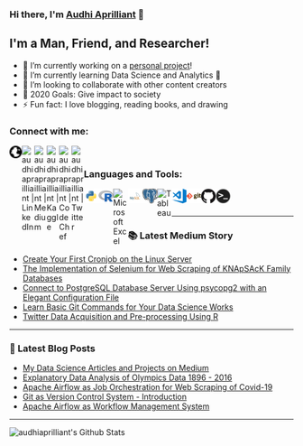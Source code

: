 ### Hi there, I'm [Audhi Aprilliant][website] 👋

## I'm a Man, Friend, and Researcher!
- 🔭 I’m currently working on a [personal project][website]!
- 🌱 I’m currently learning Data Science and Analytics 🤣
- 👯 I’m looking to collaborate with other content creators
- 🥅 2020 Goals: Give impact to society
- ⚡ Fun fact: I love blogging, reading books, and drawing

### Connect with me:

[<img align="left" alt="audhiaprilliant.github.io" width="22px" src="https://raw.githubusercontent.com/iconic/open-iconic/master/svg/globe.svg" />][website]
[<img align="left" alt="audhiaprilliant | LinkedIn" width="22px" src="https://cdn.jsdelivr.net/npm/simple-icons@v3/icons/linkedin.svg" />][linkedin]
[<img align="left" alt="audhiaprilliant | Medium" width="22px" src="https://cdn.jsdelivr.net/npm/simple-icons@v3/icons/medium.svg" />][medium]
[<img align="left" alt="audhiaprilliant | Kaggle" width="22px" src="https://cdn.jsdelivr.net/npm/simple-icons@v3/icons/kaggle.svg" />][kaggle]
[<img align="left" alt="audhiaprilliant | Code Chef" width="22px" src="https://cdn.jsdelivr.net/npm/simple-icons@v3/icons/codechef.svg" />][codechef]
[<img align="left" alt="audhiaprilliant | Twitter" width="22px" src="https://cdn.jsdelivr.net/npm/simple-icons@v3/icons/twitter.svg" />][twitter]

<br />

### Languages and Tools:

[<img align="left" alt="Python" width="26px" src="https://raw.githubusercontent.com/github/explore/80688e429a7d4ef2fca1e82350fe8e3517d3494d/topics/python/python.png" />][website]
[<img align="left" alt="R" width="26px" src="https://raw.githubusercontent.com/github/explore/80688e429a7d4ef2fca1e82350fe8e3517d3494d/topics/r/r.png" />][website]
[<img align="left" alt="Microsoft Excel" width="26px" src="https://upload.wikimedia.org/wikipedia/commons/thumb/7/7f/Microsoft_Office_Excel_%282018%E2%80%93present%29.svg/1101px-Microsoft_Office_Excel_%282018%E2%80%93present%29.svg.png" />][website]
[<img align="left" alt="MySQL" width="26px" src="https://raw.githubusercontent.com/github/explore/80688e429a7d4ef2fca1e82350fe8e3517d3494d/topics/mysql/mysql.png" />][website]
[<img align="left" alt="PostgreSQL" width="26px" src="https://raw.githubusercontent.com/github/explore/80688e429a7d4ef2fca1e82350fe8e3517d3494d/topics/postgresql/postgresql.png" />][website]
[<img align="left" alt="Tableau" width="26px" src="https://cdn.worldvectorlogo.com/logos/tableau-software.svg" />][website]
[<img align="left" alt="Visual Studio Code" width="26px" src="https://raw.githubusercontent.com/github/explore/80688e429a7d4ef2fca1e82350fe8e3517d3494d/topics/visual-studio-code/visual-studio-code.png" />][website]
[<img align="left" alt="Git" width="26px" src="https://raw.githubusercontent.com/github/explore/80688e429a7d4ef2fca1e82350fe8e3517d3494d/topics/git/git.png" />][website]
[<img align="left" alt="GitHub" width="26px" src="https://raw.githubusercontent.com/github/explore/78df643247d429f6cc873026c0622819ad797942/topics/github/github.png" />][website]
[<img align="left" alt="HTML5" width="26px" src="https://raw.githubusercontent.com/github/explore/80688e429a7d4ef2fca1e82350fe8e3517d3494d/topics/terminal/terminal.png" />][website]

<br />
<br />

---

### 📚 Latest Medium Story
<!-- MEDIUM-STORY-LIST:START -->
- [Create Your First Cronjob on the Linux Server](https://towardsdatascience.com/create-your-first-cronjob-on-the-linux-server-74e2fdc76e78?source=rss-140ffe7d74ee------2)
- [The Implementation of Selenium for Web Scraping of KNApSAcK Family Databases](https://medium.com/analytics-vidhya/selenium-for-web-scraping-of-knapsack-family-databases-24900eb0a5fd?source=rss-140ffe7d74ee------2)
- [Connect to PostgreSQL Database Server Using psycopg2 with an Elegant Configuration File](https://towardsdatascience.com/connect-to-postgresql-database-server-using-psycopg2-with-an-elegant-configuration-file-dba6fc885989?source=rss-140ffe7d74ee------2)
- [Learn Basic Git Commands for Your Data Science Works](https://towardsdatascience.com/learn-basic-git-commands-for-your-data-science-works-2a75396d530d?source=rss-140ffe7d74ee------2)
- [Twitter Data Acquisition and Pre-processing Using R](https://towardsdatascience.com/twitter-data-acquisition-and-pre-processing-using-r-c999746babbe?source=rss-140ffe7d74ee------2)
<!-- MEDIUM-STORY-LIST:END -->

---

### 📕 Latest Blog Posts
<!-- BLOG-POST-LIST:START -->
- [My Data Science Articles and Projects on Medium](https://audhiaprilliant.github.io/medium-article-data-science/)
- [Explanatory Data Analysis of Olympics Data 1896 - 2016](https://audhiaprilliant.github.io/olympics-explanatory-data-analysis/)
- [Apache Airflow as Job Orchestration for Web Scraping of Covid-19](https://audhiaprilliant.github.io/web-scraping-covid-using-airflow/)
- [Git as Version Control System - Introduction](https://audhiaprilliant.github.io/git-version-control-system/)
- [Apache Airflow as Workflow Management System](https://audhiaprilliant.github.io/airflow-documentation/)
<!-- BLOG-POST-LIST:END -->

---

<img align="left" alt="audhiaprilliant's Github Stats" src="https://github-readme-stats.vercel.app/api?username=audhiaprilliant&show_icons=true&hide_border=true" />

[website]: http://audhiaprilliant.github.io/
[medium]: https://medium.com/@audhiaprilliant/
[kaggle]: https://www.kaggle.com/audhiaprilliant
[codechef]: http://codechef.com/users/audhi
[twitter]: https://twitter.com/audhiaprilliant
[facebook]: https://www.facebook.com/audhi.aprilliant/
[linkedin]: https://www.linkedin.com/in/audhiaprilliant/
